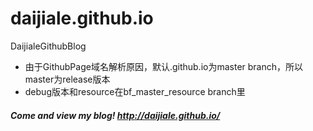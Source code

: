 # daijiale.github.io
DaijialeGithubBlog

 - 由于GithubPage域名解析原因，默认.github.io为master branch，所以master为release版本
 - debug版本和resource在bf_master_resource branch里


##### Come and view my blog! http://daijiale.github.io/
